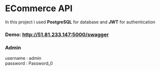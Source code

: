 # ECommerce API 
In this project i used **PostgreSQL** for database and **JWT** for authentication
<br />

### Demo: http://51.81.233.147:5000/swagger

### Admin
username : admin\
password : Password_0

